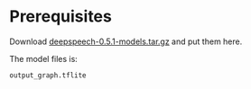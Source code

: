 # Prerequisites

Download [deepspeech-0.5.1-models.tar.gz](https://github.com/mozilla/DeepSpeech/releases/download/v0.5.1/deepspeech-0.5.1-models.tar.gz) and put them here.

The model files is:

```txt
output_graph.tflite
```